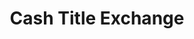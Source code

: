 ---
title: Cash Title Exchange
slug: cash-title-exchange
updated-on: '2024-05-30T13:44:31.749Z'
created-on: '2024-05-30T13:41:46.671Z'
published-on: '2024-05-30T13:54:32.469Z'
f_city-state-2:
- cms/city/vernon-al.md
- cms/city/amory-ms.md
- cms/city/fulton-ms.md
- cms/city/hernando-ms.md
- cms/city/okolona-ms.md
- cms/city/aberdeen-ms.md
- cms/city/belmont-ms.md
- cms/city/baldwyn-ms.md
f_locations:
- cms/payday-loan/cash-title-exchange-8726.md
- cms/payday-loan/cash-title-exchange-8727.md
- cms/payday-loan/cash-title-exchange-8728.md
- cms/payday-loan/cash-title-exchange-8729.md
- cms/payday-loan/cash-title-exchange-8730.md
- cms/payday-loan/cash-title-exchange-8731.md
- cms/payday-loan/cash-title-exchange-8732.md
- cms/payday-loan/cash-title-exchange-8733.md
f_states:
- cms/state/alabama.md
- cms/state/mississippi.md
layout: '[company].html'
tags: company
---